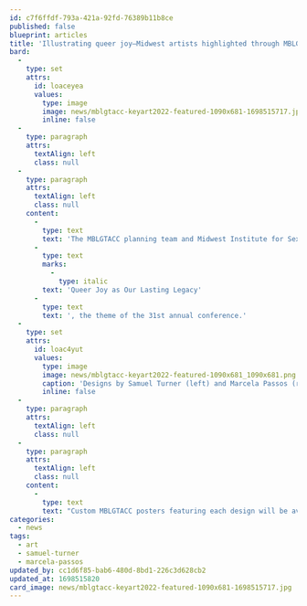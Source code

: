 ```yaml
---
id: c7f6ffdf-793a-421a-92fd-76389b11b8ce
published: false
blueprint: articles
title: 'Illustrating queer joy—Midwest artists highlighted through MBLGTACC commissioned art'
bard:
  -
    type: set
    attrs:
      id: loaceyea
      values:
        type: image
        image: news/mblgtacc-keyart2022-featured-1090x681-1698515717.jpg
        inline: false
  -
    type: paragraph
    attrs:
      textAlign: left
      class: null
  -
    type: paragraph
    attrs:
      textAlign: left
      class: null
    content:
      -
        type: text
        text: 'The MBLGTACC planning team and Midwest Institute for Sexuality and Gender Diversity will feature the creative work of Samuel Turner and Marcela Passos in Lexington this week. The selection followed their submissions for an open, public commission of art by LGBTQIA+ Midwesterners, and artists were asked to reflect on the meanings and possibilities of '
      -
        type: text
        marks:
          -
            type: italic
        text: 'Queer Joy as Our Lasting Legacy'
      -
        type: text
        text: ', the theme of the 31st annual conference.'
  -
    type: set
    attrs:
      id: loac4yut
      values:
        type: image
        image: news/mblgtacc-keyart2022-featured-1090x681_1090x681.png
        caption: 'Designs by Samuel Turner (left) and Marcela Passos (right) for MBLGTACC'
        inline: false
  -
    type: paragraph
    attrs:
      textAlign: left
      class: null
  -
    type: paragraph
    attrs:
      textAlign: left
      class: null
    content:
      -
        type: text
        text: "Custom MBLGTACC posters featuring each design will be available for free to attendees at the Maker Market and Vendor Fair, while supplies last. Turner's submission was also chosen for the cover of the keepsake program booklet. Both artists were compensated for their time and labor."
categories:
  - news
tags:
  - art
  - samuel-turner
  - marcela-passos
updated_by: cc1d6f85-bab6-480d-8bd1-226c3d628cb2
updated_at: 1698515820
card_image: news/mblgtacc-keyart2022-featured-1090x681-1698515717.jpg
---
```

